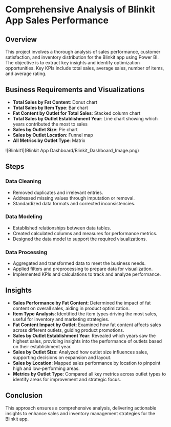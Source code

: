 # Comprehensive Analysis of Blinkit App Sales Performance

## Overview

This project involves a thorough analysis of sales performance, customer satisfaction, and inventory distribution for the Blinkit app using Power BI. The objective is to extract key insights and identify optimization opportunities. Key KPIs include total sales, average sales, number of items, and average rating.

## Business Requirements and Visualizations

- **Total Sales by Fat Content**: Donut chart
- **Total Sales by Item Type**: Bar chart
- **Fat Content by Outlet for Total Sales**: Stacked column chart
- **Total Sales by Outlet Establishment Year**: Line chart showing which years contributed the most to sales
- **Sales by Outlet Size**: Pie chart
- **Sales by Outlet Location**: Funnel map
- **All Metrics by Outlet Type**: Matrix

![Blinkit1](Blinkit App Dashboard/Blinkit_Dashboard_Image.png)

## Steps

### Data Cleaning

- Removed duplicates and irrelevant entries.
- Addressed missing values through imputation or removal.
- Standardized data formats and corrected inconsistencies.

### Data Modeling

- Established relationships between data tables.
- Created calculated columns and measures for performance metrics.
- Designed the data model to support the required visualizations.

### Data Processing

- Aggregated and transformed data to meet the business needs.
- Applied filters and preprocessing to prepare data for visualization.
- Implemented KPIs and calculations to track and analyze performance.

## Insights

- **Sales Performance by Fat Content**: Determined the impact of fat content on overall sales, aiding in product optimization.
- **Item Type Analysis**: Identified the item types driving the most sales, useful for inventory and marketing strategies.
- **Fat Content Impact by Outlet**: Examined how fat content affects sales across different outlets, guiding product promotions.
- **Sales by Outlet Establishment Year**: Revealed which years saw the highest sales, providing insights into the performance of outlets based on their establishment year.
- **Sales by Outlet Size**: Analyzed how outlet size influences sales, supporting decisions on expansion and layout.
- **Sales by Location**: Mapped sales performance by location to pinpoint high and low-performing areas.
- **Metrics by Outlet Type**: Compared all key metrics across outlet types to identify areas for improvement and strategic focus.

## Conclusion

This approach ensures a comprehensive analysis, delivering actionable insights to enhance sales and inventory management strategies for the Blinkit app.


